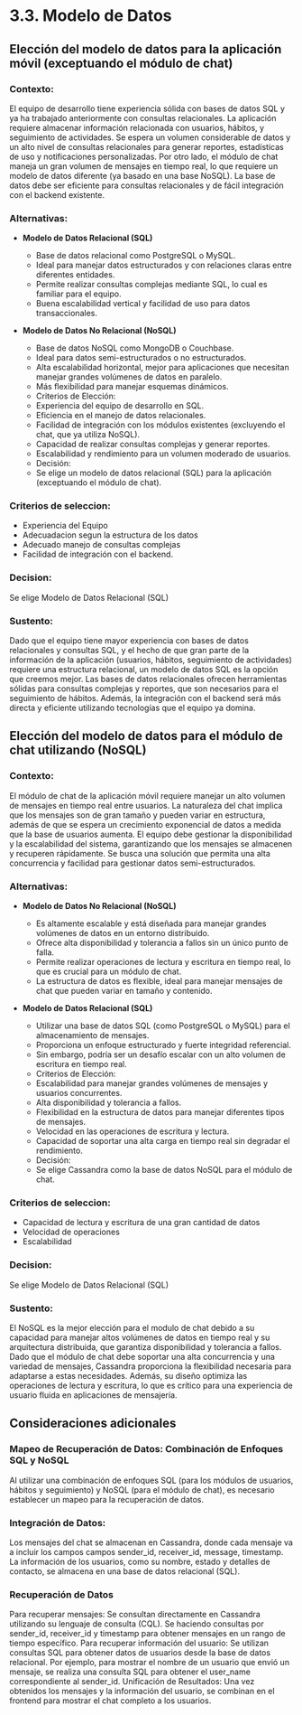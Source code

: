 # 3.3. Modelo de Datos

## Elección del modelo de datos para la aplicación móvil (exceptuando el módulo de chat)

### Contexto:
El equipo de desarrollo tiene experiencia sólida con bases de datos SQL y ya ha trabajado anteriormente con consultas relacionales. La aplicación requiere almacenar información relacionada con usuarios, hábitos, y seguimiento de actividades. Se espera un volumen considerable de datos y un alto nivel de consultas relacionales para generar reportes, estadísticas de uso y notificaciones personalizadas. Por otro lado, el módulo de chat maneja un gran volumen de mensajes en tiempo real, lo que requiere un modelo de datos diferente (ya basado en una base NoSQL). La base de datos debe ser eficiente para consultas relacionales y de fácil integración con el backend existente.

### Alternativas:
- **Modelo de Datos Relacional (SQL)**

    - Base de datos relacional como PostgreSQL o MySQL.
    - Ideal para manejar datos estructurados y con relaciones claras entre diferentes entidades.
    - Permite realizar consultas complejas mediante SQL, lo cual es familiar para el equipo.
    - Buena escalabilidad vertical y facilidad de uso para datos transaccionales.

- **Modelo de Datos No Relacional (NoSQL)**

    - Base de datos NoSQL como MongoDB o Couchbase.
    - Ideal para datos semi-estructurados o no estructurados.
    - Alta escalabilidad horizontal, mejor para aplicaciones que necesitan manejar grandes volúmenes de datos en paralelo.
    - Más flexibilidad para manejar esquemas dinámicos.
    - Criterios de Elección:
    - Experiencia del equipo de desarrollo en SQL.
    - Eficiencia en el manejo de datos relacionales.
    - Facilidad de integración con los módulos existentes (excluyendo el chat, que ya utiliza NoSQL).
    - Capacidad de realizar consultas complejas y generar reportes.
    - Escalabilidad y rendimiento para un volumen moderado de usuarios.
    - Decisión:
    - Se elige un modelo de datos relacional (SQL) para la aplicación (exceptuando el módulo de chat).

### Criterios de seleccion:
- Experiencia del Equipo
- Adecuadacion segun la estructura de los datos
- Adecuado manejo de consultas complejas
- Facilidad de integración con el backend.

### Decision:
Se elige Modelo de Datos Relacional (SQL)

### Sustento:
Dado que el equipo tiene mayor experiencia con bases de datos relacionales y consultas SQL, y el hecho de que gran parte de la información de la aplicación (usuarios, hábitos, seguimiento de actividades) requiere una estructura relacional, un modelo de datos SQL es la opción que creemos mejor. Las bases de datos relacionales ofrecen herramientas sólidas para consultas complejas y reportes, que son necesarios para el seguimiento de hábitos. Además, la integración con el backend será más directa y eficiente utilizando tecnologías que el equipo ya domina.

## Elección del modelo de datos para el módulo de chat utilizando (NoSQL)

### Contexto:
El módulo de chat de la aplicación móvil requiere manejar un alto volumen de mensajes en tiempo real entre usuarios. La naturaleza del chat implica que los mensajes son de gran tamaño y pueden variar en estructura, además de que se espera un crecimiento exponencial de datos a medida que la base de usuarios aumenta. El equipo debe gestionar la disponibilidad y la escalabilidad del sistema, garantizando que los mensajes se almacenen y recuperen rápidamente. Se busca una solución que permita una alta concurrencia y facilidad para gestionar datos semi-estructurados.

### Alternativas:

- **Modelo de Datos No Relacional (NoSQL)**

    - Es altamente escalable y está diseñada para manejar grandes volúmenes de datos en un entorno distribuido.
    - Ofrece alta disponibilidad y tolerancia a fallos sin un único punto de falla.
    - Permite realizar operaciones de lectura y escritura en tiempo real, lo que es crucial para un módulo de chat.
    - La estructura de datos es flexible, ideal para manejar mensajes de chat que pueden variar en tamaño y contenido.

- **Modelo de Datos Relacional (SQL)**

    - Utilizar una base de datos SQL (como PostgreSQL o MySQL) para el almacenamiento de mensajes.
    - Proporciona un enfoque estructurado y fuerte integridad referencial.
    - Sin embargo, podría ser un desafío escalar con un alto volumen de escritura en tiempo real.
    - Criterios de Elección:
    - Escalabilidad para manejar grandes volúmenes de mensajes y usuarios concurrentes.
    - Alta disponibilidad y tolerancia a fallos.
    - Flexibilidad en la estructura de datos para manejar diferentes tipos de mensajes.
    - Velocidad en las operaciones de escritura y lectura.
    - Capacidad de soportar una alta carga en tiempo real sin degradar el rendimiento.
    - Decisión:
    - Se elige Cassandra como la base de datos NoSQL para el módulo de chat.

### Criterios de seleccion:
- Capacidad de lectura y escritura de una gran cantidad de datos
- Velocidad de operaciones
- Escalabilidad

### Decision:
Se elige Modelo de Datos Relacional (SQL)

### Sustento:
El NoSQL es la mejor elección para el modulo de chat debido a su capacidad para manejar altos volúmenes de datos en tiempo real y su arquitectura distribuida, que garantiza disponibilidad y tolerancia a fallos. Dado que el módulo de chat debe soportar una alta concurrencia y una variedad de mensajes, Cassandra proporciona la flexibilidad necesaria para adaptarse a estas necesidades. Además, su diseño optimiza las operaciones de lectura y escritura, lo que es crítico para una experiencia de usuario fluida en aplicaciones de mensajería.




## Consideraciones adicionales

### Mapeo de Recuperación de Datos: Combinación de Enfoques SQL y NoSQL
Al utilizar una combinación de enfoques SQL (para los módulos de usuarios, hábitos y seguimiento) y NoSQL (para el módulo de chat), es necesario establecer un mapeo para la recuperación de datos.

### Integración de Datos:
Los mensajes del chat se almacenan en Cassandra, donde cada mensaje va a incluir los campos campos sender_id, receiver_id, message, timestamp.
La información de los usuarios, como su nombre, estado y detalles de contacto, se almacena en una base de datos relacional (SQL).

### Recuperación de Datos
Para recuperar mensajes: Se consultan directamente en Cassandra utilizando su lenguaje de consulta (CQL). Se haciendo consultas por sender_id, receiver_id y timestamp para obtener mensajes en un rango de tiempo específico.
Para recuperar información del usuario: Se utilizan consultas SQL para obtener datos de usuarios desde la base de datos relacional. Por ejemplo, para mostrar el nombre de un usuario que envió un mensaje, se realiza una consulta SQL para obtener el user_name correspondiente al sender_id.
Unificación de Resultados: Una vez obtenidos los mensajes y la información del usuario, se combinan en el frontend para mostrar el chat completo a los usuarios.
